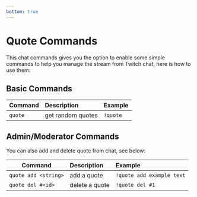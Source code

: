 ```yaml
---
bottom: true
---
```


# Quote Commands

This chat commands gives you the option to enable some simple commands to help you manage the stream from Twitch chat, here is how to use them:

## Basic Commands

| **Command**   | **Description**           | **Example** |
|---------------|:--------------------------|:------------|
| `quote`       | get random quotes         | `!quote`    |

## Admin/Moderator Commands

You can also add and delete quote from chat, see below:

| **Command**          | **Description** | **Example**               |
|----------------------|:----------------|:--------------------------|
| `quote add <string>` | add a quote     | `!quote add example text` |
| `quote del #<id>`    | delete a quote  | `!quote del #1`           |
